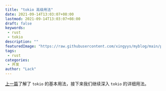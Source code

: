 ```yaml
---
title: "tokio 高级用法"
date: 2021-09-14T13:03:07+08:00
lastmod: 2021-09-14T13:03:07+08:00
draft: false
keywords: 
 - rust
 - tokio
description: ""
featuredImage: "https://raw.githubusercontent.com/xingyys/myblog/main/posts/images/rust-logo.png"
tags: 
 - rust
categories: 
 - 开发
author: "Lack"
---
```


[上一篇]()了解了 `tokio` 的基本用法，接下来我们继续深入 `tokio` 的详细用法。
